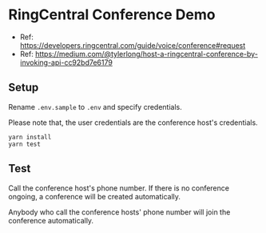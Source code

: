 # RingCentral Conference Demo

- Ref: https://developers.ringcentral.com/guide/voice/conference#request
- Ref: https://medium.com/@tylerlong/host-a-ringcentral-conference-by-invoking-api-cc92bd7e6179


## Setup

Rename `.env.sample` to `.env` and specify credentials.

Please note that, the user credentials are the conference host's credentials.

```
yarn install
yarn test
```


## Test

Call the conference host's phone number. If there is no conference ongoing, a conference will be created automatically.

Anybody who call the conference hosts' phone number will join the conference automatically.
